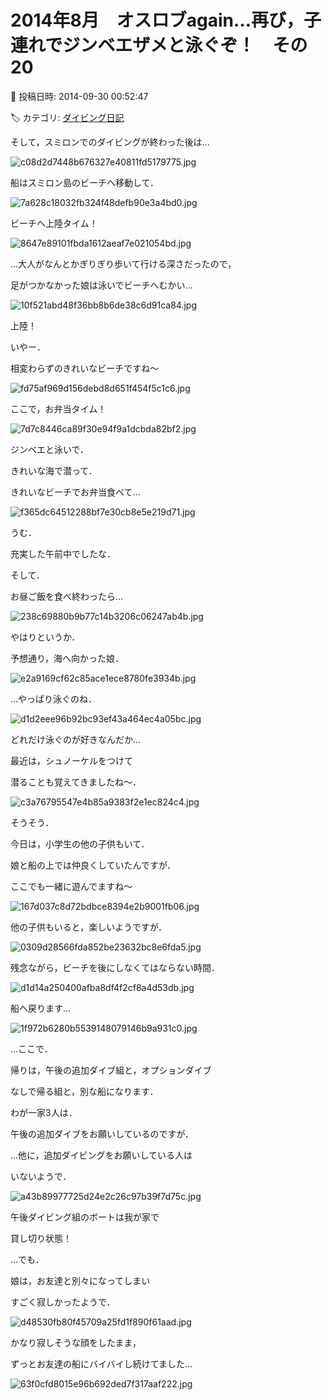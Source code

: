 # 2014年8月　オスロブagain…再び，子連れでジンベエザメと泳ぐぞ！　その20

📅 投稿日時: 2014-09-30 00:52:47

🏷️ カテゴリ: [ダイビング日記](ce3a7a8d424d112fce83ee85c81a0e344.md)

そして，スミロンでのダイビングが終わった後は…




![c08d2d7448b676327e40811fd5179775.jpg](images/c08d2d7448b676327e40811fd5179775.jpg)




船はスミロン島のビーチへ移動して．




![7a628c18032fb324f48defb90e3a4bd0.jpg](images/7a628c18032fb324f48defb90e3a4bd0.jpg)




ビーチへ上陸タイム！




![8647e89101fbda1612aeaf7e021054bd.jpg](images/8647e89101fbda1612aeaf7e021054bd.jpg)




…大人がなんとかぎりぎり歩いて行ける深さだったので，


足がつかなかった娘は泳いでビーチへむかい…




![10f521abd48f36bb8b6de38c6d91ca84.jpg](images/10f521abd48f36bb8b6de38c6d91ca84.jpg)




上陸！





いやー．


相変わらずのきれいなビーチですね～




![fd75af969d156debd8d651f454f5c1c6.jpg](images/fd75af969d156debd8d651f454f5c1c6.jpg)




ここで，お弁当タイム！




![7d7c8446ca89f30e94f9a1dcbda82bf2.jpg](images/7d7c8446ca89f30e94f9a1dcbda82bf2.jpg)




ジンベエと泳いで．


きれいな海で潜って．


きれいなビーチでお弁当食べて…




![f365dc64512288bf7e30cb8e5e219d71.jpg](images/f365dc64512288bf7e30cb8e5e219d71.jpg)




うむ．


充実した午前中でしたな．





そして．


お昼ご飯を食べ終わったら…




![238c69880b9b77c14b3206c06247ab4b.jpg](images/238c69880b9b77c14b3206c06247ab4b.jpg)




やはりというか．


予想通り，海へ向かった娘．




![e2a9169cf62c85ace1ece8780fe3934b.jpg](images/e2a9169cf62c85ace1ece8780fe3934b.jpg)




…やっぱり泳ぐのね．




![d1d2eee96b92bc93ef43a464ec4a05bc.jpg](images/d1d2eee96b92bc93ef43a464ec4a05bc.jpg)




どれだけ泳ぐのが好きなんだか…





最近は，シュノーケルをつけて


潜ることも覚えてきましたね～．




![c3a76795547e4b85a9383f2e1ec824c4.jpg](images/c3a76795547e4b85a9383f2e1ec824c4.jpg)




そうそう．


今日は，小学生の他の子供もいて．


娘と船の上では仲良くしていたんですが．


ここでも一緒に遊んでますね～




![167d037c8d72bdbce8394e2b9001fb06.jpg](images/167d037c8d72bdbce8394e2b9001fb06.jpg)




他の子供もいると，楽しいようですが．




![0309d28566fda852be23632bc8e6fda5.jpg](images/0309d28566fda852be23632bc8e6fda5.jpg)




残念ながら，ビーチを後にしなくてはならない時間．




![d1d14a250400afba8df4f2cf8a4d53db.jpg](images/d1d14a250400afba8df4f2cf8a4d53db.jpg)




船へ戻ります…




![1f972b6280b5539148079146b9a931c0.jpg](images/1f972b6280b5539148079146b9a931c0.jpg)




…ここで．


帰りは，午後の追加ダイブ組と，オプションダイブ


なしで帰る組と，別な船になります．





わが一家3人は．


午後の追加ダイブをお願いしているのですが．


…他に，追加ダイビングをお願いしている人は


いないようで．




![a43b89977725d24e2c26c97b39f7d75c.jpg](images/a43b89977725d24e2c26c97b39f7d75c.jpg)




午後ダイビング組のボートは我が家で


貸し切り状態！


…でも．


娘は，お友達と別々になってしまい


すごく寂しかったようで．




![d48530fb80f45709a25fd1f890f61aad.jpg](images/d48530fb80f45709a25fd1f890f61aad.jpg)




かなり寂しそうな顔をしたまま，


ずっとお友達の船にバイバイし続けてました…




![63f0cfd8015e96b692ded7f317aaf222.jpg](images/63f0cfd8015e96b692ded7f317aaf222.jpg)
